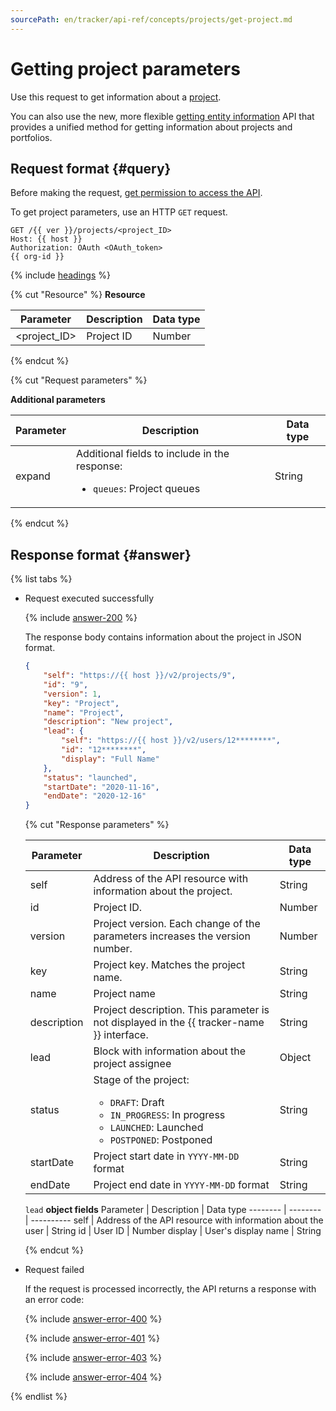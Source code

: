 ```yaml
---
sourcePath: en/tracker/api-ref/concepts/projects/get-project.md
---
```

# Getting project parameters

Use this request to get information about a [project](../../manager/project-new.md).

You can also use the new, more flexible [getting entity information](../entities/get-entity.md) API that provides a unified method for getting information about projects and portfolios.

## Request format {#query}

Before making the request, [get permission to access the API](../access.md).

To get project parameters, use an HTTP `GET` request.

```
GET /{{ ver }}/projects/<project_ID>
Host: {{ host }}
Authorization: OAuth <OAuth_token>
{{ org-id }}
```

{% include [headings](../../../_includes/tracker/api/headings.md) %}

{% cut "Resource" %}
**Resource**

| Parameter | Description | Data type |
-------- | -------- | ----------
| \<project_ID> | Project ID | Number |

{% endcut %}

{% cut "Request parameters" %}

**Additional parameters**

| Parameter | Description | Data type |
-------- | -------- | ----------
| expand | Additional fields to include in the response:<ul><li>`queues`: Project queues </li></ul> | String |

{% endcut %}

## Response format {#answer}

{% list tabs %}

- Request executed successfully

   {% include [answer-200](../../../_includes/tracker/api/answer-200.md) %}

   The response body contains information about the project in JSON format.

   ```json
   {
       "self": "https://{{ host }}/v2/projects/9",
       "id": "9",
       "version": 1,
       "key": "Project",
       "name": "Project",
       "description": "New project",
       "lead": {
           "self": "https://{{ host }}/v2/users/12********",
           "id": "12********",
           "display": "Full Name"
       },
       "status": "launched",
       "startDate": "2020-11-16",
       "endDate": "2020-12-16"
   }
   ```

   {% cut "Response parameters" %}

   | Parameter | Description | Data type |
   -------- | -------- | ----------
   | self | Address of the API resource with information about the project. | String |
   | id | Project ID. | Number |
   | version | Project version. Each change of the parameters increases the version number. | Number |
   | key | Project key. Matches the project name. | String |
   | name | Project name | String |
   | description | Project description. This parameter is not displayed in the {{ tracker-name }} interface. | String |
   | lead | Block with information about the project assignee | Object |
   | status | Stage of the project:<ul><li>`DRAFT`: Draft</li><li>`IN_PROGRESS`: In progress</li><li>`LAUNCHED`: Launched</li><li>`POSTPONED`: Postponed </li></ul> | String |
   | startDate | Project start date in `YYYY-MM-DD` format | String |
   | endDate | Project end date in `YYYY-MM-DD` format | String |

   `lead` **object fields**
   Parameter | Description | Data type
   -------- | -------- | ----------
   self | Address of the API resource with information about the user | String
   id | User ID | Number
   display | User's display name | String

   {% endcut %}

- Request failed

   If the request is processed incorrectly, the API returns a response with an error code:

   {% include [answer-error-400](../../../_includes/tracker/api/answer-error-400.md) %}

   {% include [answer-error-401](../../../_includes/tracker/api/answer-error-401.md) %}

   {% include [answer-error-403](../../../_includes/tracker/api/answer-error-403.md) %}

   {% include [answer-error-404](../../../_includes/tracker/api/answer-error-404.md) %}

{% endlist %}